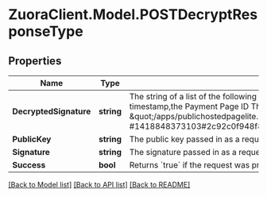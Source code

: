# ZuoraClient.Model.POSTDecryptResponseType

## Properties

Name | Type | Description | Notes
------------ | ------------- | ------------- | -------------
**DecryptedSignature** | **string** | The string of a list of the following items: Payment Pages 2.0 URL, tenant ID, timestamp,the Payment Page ID  The items are separated by &#39;#&#39;, e.g., \&quot;/apps/publichostedpagelite.do#12271#rvBp1AxBJwk6FrT7aqFuABIINiRbwJCc #1418848373103#2c92c0f948f899\&quot;  | [optional] 
**PublicKey** | **string** | The public key passed in as a request parameter.  | [optional] 
**Signature** | **string** | The signature passed in as a request parameter.  | [optional] 
**Success** | **bool** | Returns &#x60;true&#x60; if the request was processed successfully.  | [optional] 

[[Back to Model list]](../README.md#documentation-for-models) [[Back to API list]](../README.md#documentation-for-api-endpoints) [[Back to README]](../README.md)


